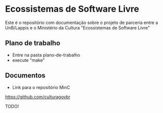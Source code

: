 Ecossistemas de Software Livre
==============================

Este é o repositório com documentação sobre o projeto de parceria entre a
UnB/Lappis e o Ministério da Cultura "Ecossistemas de Software Livre"


## Plano de trabalho

* Entre na pasta plano-de-trabalho
* execute "make"


## Documentos

* Link para o repositório MinC

https://github.com/culturagovbr

TODO!

